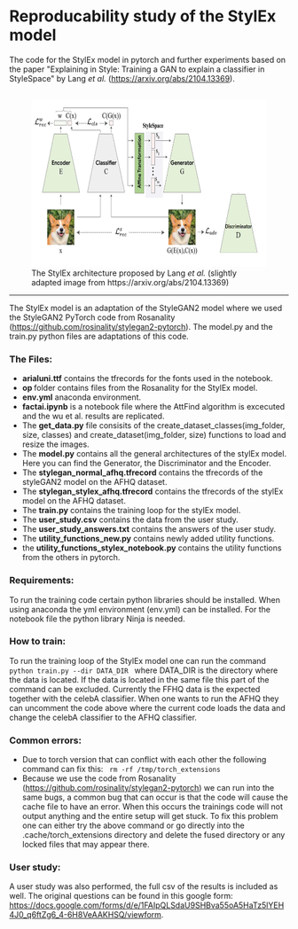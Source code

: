 # Reproducability study of the StylEx model
The code for the StylEx model in pytorch and further experiments based on the paper "Explaining in Style: Training a GAN to explain a classifier in StyleSpace" by Lang <i>et al.</i> (https://arxiv.org/abs/2104.13369). <br>
<br>
<figure>
  <img src="architecture.png"  alt="architecture" width="500" height="300"> 
  <figcaption> The StylEx architecture proposed by Lang <i>et al.</i> (slightly adapted image from https://arxiv.org/abs/2104.13369)</figcaption>
</figure>

<hr>

The StylEx model is an adaptation of the StyleGAN2 model where we used the StyleGAN2 PyTorch code from Rosanality (https://github.com/rosinality/stylegan2-pytorch). The model.py and the train.py python files are adaptations of this code.

### The Files: 
 -  <b>arialuni.ttf</b> contains the tfrecords for the fonts used in the notebook.
 -  <b> op </b> folder contains files from the Rosanality for the StylEx model. 
 - <b>env.yml</b> anaconda environment.
 - <b>factai.ipynb</b> is a notebook file where the AttFind algorithm is excecuted and the wu et al. results are replicated.
 - The <b>get_data.py</b> file consisits of the create_dataset_classes(img_folder, size, classes) and create_dataset(img_folder, size) functions to load and resize the images. 
 - The <b>model.py</b> contains all the general architectures of the stylEx model. Here you can find the Generator, the Discriminator and the Encoder. 
 - The <b>stylegan_normal_afhq.tfrecord</b> contains the tfrecords of the styleGAN2 model on the AFHQ dataset.
 - The <b>stylegan_stylex_afhq.tfrecord</b> contains the tfrecords of the stylEx model on the AFHQ dataset.
 - The <b>train.py</b> contains the training loop for the stylEx model. 
 - The <b>user_study.csv</b> contains the data from the user study.
 - The <b>user_study_answers.txt</b> contains the answers of the user study.
 - The <b>utility_functions_new.py</b> contains newly added utility functions.
 - the <b>utility_functions_stylex_notebook.py</b> contains the utility functions from the others in pytorch.


### Requirements:
To run the training code certain python libraries should be installed. When using anaconda the yml environment (env.yml) can be installed. For the notebook file the python library Ninja is needed. 

### How to train:
To run the training loop of the StylEx model one can run the command <code> python train.py --dir DATA_DIR </code> where DATA_DIR is the directory where the data is located. If the data is located in the same file this part of the command can be excluded. Currently the FFHQ data is the expected together with the celebA classifier. When one wants to run the AFHQ they can uncomment the code above where the current code loads the data and change the celebA classifier to the AFHQ classifier.


### Common errors: 
- Due to torch version that can conflict with each other the following command can fix this: <code>  rm -rf /tmp/torch_extensions </code>
- Because we use the code from Rosanality (https://github.com/rosinality/stylegan2-pytorch) we can run into the same bugs, a common bug that can occur is that the code will cause the cache file to have an error. When this occurs the trainings code will not output anything and the entire setup will get stuck. To fix this problem one can either try the above command or go directly into the .cache/torch_extensions directory and delete the fused directory or any locked files that may appear there.

### User study:
A user study was also performed, the full csv of the results is included as well. The original questions can be found in this google form: https://docs.google.com/forms/d/e/1FAIpQLSdaU9SHBva55oA5HaTz5lYEH4J0_q6ftZg6_4-6H8VeAAKHSQ/viewform.
